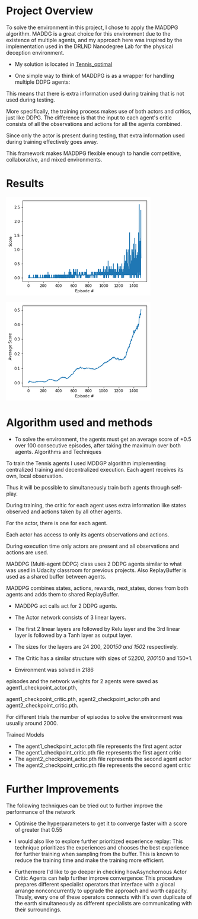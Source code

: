 # Project Overview

To solve the environment in this project, I chose to apply the MADDPG algorithm. MADDG is a great choice for this environment due to the existence of multiple agents, and my approach here was inspired by the implementation used in the DRLND Nanodegree Lab for the physical deception environment. 

- My solution is located in [Tennis_optimal](https://github.com/Pytrader1x/Multi-Agent_Reinforcement/blob/master/Tennis_optimal.ipynb)


- One simple way to think of MADDPG is as a wrapper for handling multiple DDPG agents:

This means that there is extra information used during training that is not used during testing.

More specifically, the training process makes use of both actors and critics, just like DDPG. The difference is that the input to each agent's critic consists of all the observations and actions for all the agents combined.

Since only the actor is present during testing, that extra information used during training effectively goes away.

This framework makes MADDPG flexible enough to handle competitive, collaborative, and mixed environments.

# Results

![](Scores_episodic.png)

![](Average.png)

# Algorithm used and methods

- To solve the environment, the agents must get an average score of +0.5 over 100 consecutive episodes, 
after taking the maximum over both agents. Algorithms and Techniques 

To train the Tennis agents I used MDDGP algorithm implementing centralized training and decentralized execution. 
Each agent receives its own, local observation. 

Thus it will be possible to simultaneously train both agents through self-play. 

During training, the critic for each agent uses extra information like states observed and actions taken by all other agents.

For the actor, there is one for each agent. 

Each actor has access to only its agents observations and actions. 

During execution time only actors are present and all observations and actions are used. 

MADDPG (Multi-agent DDPG) class uses 2 DDPG agents similar to what was used in Udacity classroom 
for previous projects. Also ReplayBuffer is used as a shared buffer between agents. 

MADDPG combines states, actions, rewards, next_states, dones from both agents and adds them to shared ReplayBuffer. 

- MADDPG act calls act for 2 DDPG agents. 

- The Actor network consists of 3 linear layers. 

- The first 2 linear layers are followed by Relu layer and the 3rd linear layer is followed by a Tanh 
layer as output layer. 

- The sizes for the layers are 24 200, 200*150 and 150*2 respectively. 

- The Critic has a similar structure with sizes of 52*200, 200*150 and 150*1. 

- Environment was solved in 2186 

episodes and the network weights for 2 agents were saved as agent1_checkpoint_actor.pth, 

agent1_checkpoint_critic.pth, agent2_checkpoint_actor.pth and agent2_checkpoint_critic.pth. 

For different trials the number of episodes to solve the environment was usually around 2000.


Trained Models

- The agent1_checkpoint_actor.pth file represents the first agent actor
- The agent1_checkpoint_critic.pth file represents the first agent critic
- The agent2_checkpoint_actor.pth file represents the second agent actor
- The agent2_checkpoint_critic.pth file represents the second agent critic

# Further Improvements

The following techniques can be tried out to further improve the performance of the network

- Optimise the hyperparameters to get it to converge faster with a score of greater that 0.55
- I would also like to explore further prioritized experience replay: This technique prioritizes the experiences and chooses the best experience for further training when sampling from the buffer.
This is known to reduce the training time and make the training more efficient.

- Furthermore I'd like to go deeper in checking howAsynchornous Actor Critic Agents can help further improve convergence: This procedure prepares different specialist operators that interface with a glocal arrange nonconcurrently to upgrade the approach and worth capacity. Thusly, every one of these operators connects with it's own duplicate of the earth simultaneously as different specialists are communicating with their surroundings.
